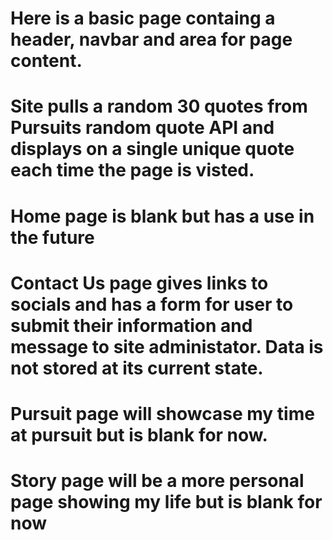 # Here is a basic page containg a header, navbar and area for page content.
# Site pulls a random 30 quotes from Pursuits random quote API and displays on a single unique quote each time the page is visted.
# Home page is blank but has a use in the future
# Contact Us page gives links to socials and has a form for user to submit their information and message to site administator. Data is not stored at its current state.
# Pursuit page will showcase my time at pursuit but is blank for now.
# Story page will be a more personal page showing my life but is blank for now
